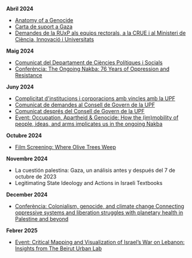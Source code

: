 **Abril 2024**
* [Anatomy of a Genocide](poster-2024-04-10-CA.png)
* [Carta de suport a Gaza](https://docs.google.com/forms/d/e/1FAIpQLScy9FrFxASNClMutqdAOp7eLiAz9x9151tP2QjHuIXgqFImuQ/viewform)
* [Demandes de la RUxP als equips rectorals, a la CRUE i al Ministeri de Ciència, Innovació i Universitats](./docs/RUxP-2024-04-29.pdf)

**Maig 2024**
* [Comunicat del Departament de Ciències Polítiques i Socials](https://www.upf.edu/documents/2846463/4418283/DPSS_communication_2024_05_13_final_web.pdf/bfa8da94-4f20-bb4e-b008-2b157174b644?t=1715856398217)
* [Conferència: The Ongoing Nakba: 76 Years of Oppression and Resistance](https://cat.upfpalestineconference.org)

**Juny 2024**
* [Complicitat d'institucions i corporacions amb vincles amb la UPF](https://upfxpalestina.github.io/docs/entitats.pdf)
* [Comunicat de demandes al Consell de Govern de la UPF](https://upfxpalestina.github.io/comunicat-2024-06-03/)
* [Comunicat després del Consell de Govern de la UPF](https://upfxpalestina.github.io/comunicat-2024-06-04/)
* [Event: Occupation, Apartheid & Genocide: How the (im)mobility of people, ideas, and arms implicates us in the ongoing Nakba](https://upfxpalestina.github.io/event-2024-06-14/)

**Octubre 2024**
* [Film Screening: Where Olive Trees Weep](https://upfxpalestina.github.io/event-2024-10-24/)

**Novembre 2024**
* La cuestión palestina: Gaza, un análisis antes y después del 7 de octubre de 2023
* Legitimating State Ideology and Actions in Israeli Textbooks

**December 2024**
* [Conferència: Colonialism, genocide, and climate change 
 Connecting oppressive systems and liberation struggles with planetary health in Palestine and beyond](https://www.colonialism-climate.com)

**Febrer 2025**
* [Event: Critical Mapping and Visualization of Israel’s War on Lebanon: Insights from The Beirut Urban Lab](https://upfxpalestina.github.io/event-2025-02-24/)

